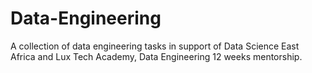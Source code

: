 # Data-Engineering

A collection of data engineering tasks in support of Data Science East Africa and Lux Tech Academy, Data Engineering 12 weeks mentorship.

